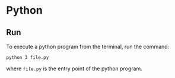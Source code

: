 Python
======
Run
---
To execute a python program from the terminal, run the command:
```
python 3 file.py
```
where `file.py` is the entry point of the python program.